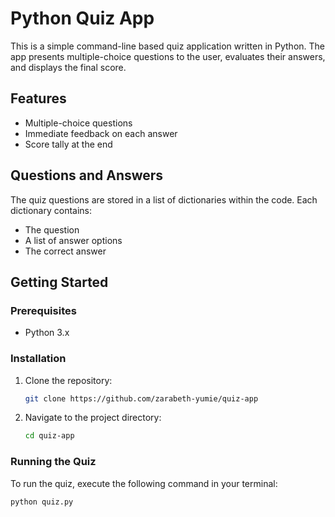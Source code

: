 # Python Quiz App

This is a simple command-line based quiz application written in Python. The app presents multiple-choice questions to the user, evaluates their answers, and displays the final score.

## Features

- Multiple-choice questions
- Immediate feedback on each answer
- Score tally at the end

## Questions and Answers

The quiz questions are stored in a list of dictionaries within the code. Each dictionary contains:
- The question
- A list of answer options
- The correct answer

## Getting Started

### Prerequisites

- Python 3.x

### Installation

1. Clone the repository:
    ```sh
    git clone https://github.com/zarabeth-yumie/quiz-app
    ```
2. Navigate to the project directory:
    ```sh
    cd quiz-app
    ```

### Running the Quiz

To run the quiz, execute the following command in your terminal:
```sh
python quiz.py
